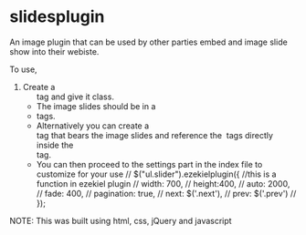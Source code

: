 # slidesplugin
An image plugin that can be used by other parties embed and image slide show into their webiste.

To use,
1. Create a <ul> tag and give it class. 
2. The image slides should be  in a <li> tags.
3. Alternatively you can create a <div> tag that bears the image slides and reference the <img> tags directly inside the <div> tag.
3. You can then proceed to the settings part in the index file to customize for your use
   // $("ul.slider").ezekielplugin({ //this is a function in ezekiel plugin
    //    width: 700,
      //  height:400,
    //    auto: 2000,
    //    fade: 400,
  //      pagination: true,
    //    next: $('.next'),
      //  prev: $('.prev')
  //  });

NOTE: This was built using html, css, jQuery and javascript


